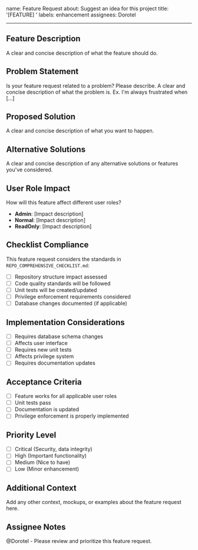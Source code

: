 name: Feature Request
about: Suggest an idea for this project
title: '[FEATURE] '
labels: enhancement
assignees: Dorotel

---

## Feature Description
A clear and concise description of what the feature should do.

## Problem Statement
Is your feature request related to a problem? Please describe.
A clear and concise description of what the problem is. Ex. I'm always frustrated when [...]

## Proposed Solution
A clear and concise description of what you want to happen.

## Alternative Solutions
A clear and concise description of any alternative solutions or features you've considered.

## User Role Impact
How will this feature affect different user roles?

- **Admin**: [Impact description]
- **Normal**: [Impact description]
- **ReadOnly**: [Impact description]

## Checklist Compliance
This feature request considers the standards in `REPO_COMPREHENSIVE_CHECKLIST.md`:

- [ ] Repository structure impact assessed
- [ ] Code quality standards will be followed
- [ ] Unit tests will be created/updated
- [ ] Privilege enforcement requirements considered
- [ ] Database changes documented (if applicable)

## Implementation Considerations
- [ ] Requires database schema changes
- [ ] Affects user interface
- [ ] Requires new unit tests
- [ ] Affects privilege system
- [ ] Requires documentation updates

## Acceptance Criteria
- [ ] Feature works for all applicable user roles
- [ ] Unit tests pass
- [ ] Documentation is updated
- [ ] Privilege enforcement is properly implemented

## Priority Level
- [ ] Critical (Security, data integrity)
- [ ] High (Important functionality)
- [ ] Medium (Nice to have)
- [ ] Low (Minor enhancement)

## Additional Context
Add any other context, mockups, or examples about the feature request here.

## Assignee Notes
@Dorotel - Please review and prioritize this feature request.